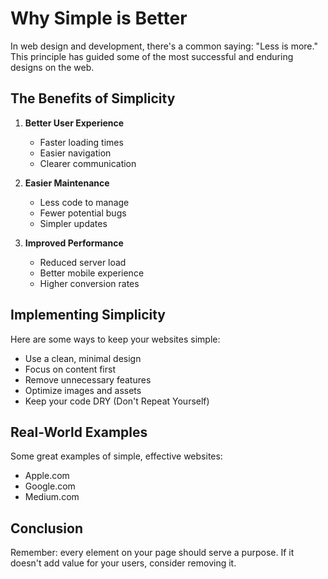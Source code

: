 # Why Simple is Better

In web design and development, there's a common saying: "Less is more." This principle has guided some of the most successful and enduring designs on the web.

## The Benefits of Simplicity

1. **Better User Experience**
   - Faster loading times
   - Easier navigation
   - Clearer communication

2. **Easier Maintenance**
   - Less code to manage
   - Fewer potential bugs
   - Simpler updates

3. **Improved Performance**
   - Reduced server load
   - Better mobile experience
   - Higher conversion rates

## Implementing Simplicity

Here are some ways to keep your websites simple:

- Use a clean, minimal design
- Focus on content first
- Remove unnecessary features
- Optimize images and assets
- Keep your code DRY (Don't Repeat Yourself)

## Real-World Examples

Some great examples of simple, effective websites:

- Apple.com
- Google.com
- Medium.com

## Conclusion

Remember: every element on your page should serve a purpose. If it doesn't add value for your users, consider removing it. 